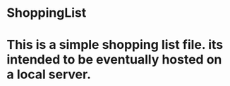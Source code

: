 # ShoppingList
# This is a simple shopping list file. its intended to be eventually hosted on a local server.

